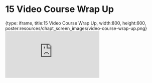# 15 Video Course Wrap Up
 
{type: iframe, title:15 Video Course Wrap Up, width:800, height:600, poster:resources/chapt_screen_images/video-course-wrap-up.png}
![](https://hutchdatascience.org/NIH_Data_Sharing/no_toc/video-course-wrap-up.html)
 

 
